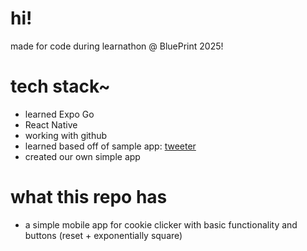 # hi!
made for code during learnathon @ BluePrint 2025!

# tech stack~
- learned Expo Go
- React Native
- working with github
- learned based off of sample app: [tweeter](https://github.com/techx/tweeter)
- created our own simple app

# what this repo has
- a simple mobile app for cookie clicker with basic functionality and buttons (reset + exponentially square)

